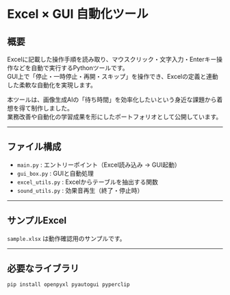 # Excel × GUI 自動化ツール

## 概要
Excelに記載した操作手順を読み取り、マウスクリック・文字入力・Enterキー操作などを自動で実行するPythonツールです。  
GUI上で「停止・一時停止・再開・スキップ」を操作でき、Excelの定義と連動した柔軟な自動化を実現します。  

本ツールは、画像生成AIの「待ち時間」を効率化したいという身近な課題から着想を得て制作しました。  
業務改善や自動化の学習成果を形にしたポートフォリオとして公開しています。  

---

## ファイル構成
- `main.py` : エントリーポイント（Excel読み込み → GUI起動）
- `gui_box.py` : GUIと自動処理
- `excel_utils.py` : Excelからテーブルを抽出する関数
- `sound_utils.py` : 効果音再生（終了・停止時）

---

## サンプルExcel
`sample.xlsx` は動作確認用のサンプルです。  

---

## 必要なライブラリ
```bash
pip install openpyxl pyautogui pyperclip
